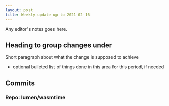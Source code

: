 ```yaml
---
layout: post
title: Weekly update up to 2021-02-16
---
```



Any editor's notes goes here.


## Heading to group changes under

Short paragraph about what the change is supposed to achieve

- optional bulleted list of things done in this area for this period, if needed


## Commits 


### Repo: lumen/wasmtime



